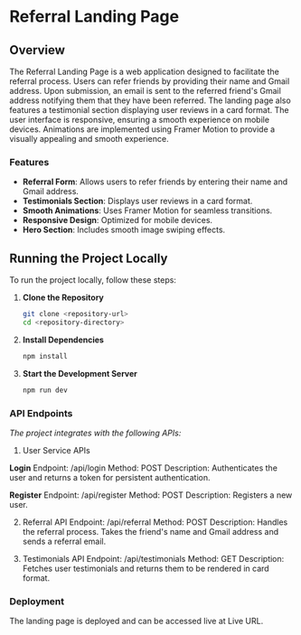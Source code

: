 # Referral Landing Page

## Overview

The Referral Landing Page is a web application designed to facilitate the referral process. Users can refer friends by providing their name and Gmail address. Upon submission, an email is sent to the referred friend's Gmail address notifying them that they have been referred. The landing page also features a testimonial section displaying user reviews in a card format. The user interface is responsive, ensuring a smooth experience on mobile devices. Animations are implemented using Framer Motion to provide a visually appealing and smooth experience.

### Features

- **Referral Form**: Allows users to refer friends by entering their name and Gmail address.
- **Testimonials Section**: Displays user reviews in a card format.
- **Smooth Animations**: Uses Framer Motion for seamless transitions.
- **Responsive Design**: Optimized for mobile devices.
- **Hero Section**: Includes smooth image swiping effects.

## Running the Project Locally

To run the project locally, follow these steps:

1. **Clone the Repository**

   ```bash
   git clone <repository-url>
   cd <repository-directory>


   ```

2. **Install Dependencies**

   ```bash
   npm install

   ```

3. **Start the Development Server**

   ```bash
   npm run dev
   ```

### API Endpoints

_The project integrates with the following APIs:_

1. User Service APIs

**Login**
Endpoint: /api/login
Method: POST
Description: Authenticates the user and returns a token for persistent authentication.

**Register**
Endpoint: /api/register
Method: POST
Description: Registers a new user.

2. Referral API
   Endpoint: /api/referral
   Method: POST
   Description: Handles the referral process. Takes the friend's name and Gmail address and sends a referral email.

3. Testimonials API
   Endpoint: /api/testimonials
   Method: GET
   Description: Fetches user testimonials and returns them to be rendered in card format.

### Deployment

The landing page is deployed and can be accessed live at Live URL.
